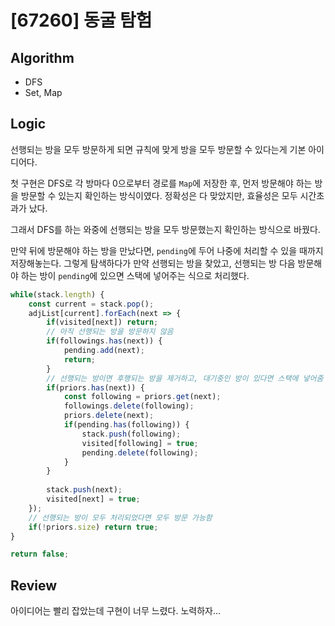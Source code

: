 # [67260] 동굴 탐험
## Algorithm
- DFS
- Set, Map
## Logic
선행되는 방을 모두 방문하게 되면 규칙에 맞게 방을 모두 방문할 수 있다는게 기본 아이디어다.

첫 구현은 DFS로 각 방마다 0으로부터 경로를 `Map`에 저장한 후, 먼저 방문해야 하는 방을 방문할 수 있는지 확인하는 방식이였다.
정확성은 다 맞았지만, 효율성은 모두 시간초과가 났다.

그래서 DFS를 하는 와중에 선행되는 방을 모두 방문했는지 확인하는 방식으로 바꿨다.

만약 뒤에 방문해야 하는 방을 만났다면, `pending`에 두어 나중에 처리할 수 있을 때까지 저장해놓는다.
그렇게 탐색하다가 만약 선행되는 방을 찾았고, 선행되는 방 다음 방문해야 하는 방이 `pending`에 있으면 스택에 넣어주는 식으로 처리했다.

```js
while(stack.length) {
    const current = stack.pop();
    adjList[current].forEach(next => {
        if(visited[next]) return;
        // 아직 선행되는 방을 방문하지 않음
        if(followings.has(next)) {
            pending.add(next);
            return;
        }
        // 선행되는 방이면 후행되는 방을 제거하고, 대기중인 방이 있다면 스택에 넣어줌
        if(priors.has(next)) {
            const following = priors.get(next);
            followings.delete(following);
            priors.delete(next);
            if(pending.has(following)) {
                stack.push(following);
                visited[following] = true;
                pending.delete(following);
            }
        }
        
        stack.push(next);
        visited[next] = true;
    });
    // 선행되는 방이 모두 처리되었다면 모두 방문 가능함
    if(!priors.size) return true;
}

return false;
```

## Review
아이디어는 빨리 잡았는데 구현이 너무 느렸다. 노력하자...